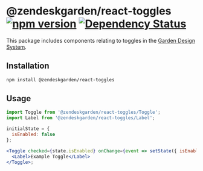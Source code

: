 # @zendeskgarden/react-toggles [![npm version](https://img.shields.io/npm/v/@zendeskgarden/react-toggles.svg?style=flat-square)](https://www.npmjs.com/package/@zendeskgarden/react-toggles) [![Dependency Status](https://img.shields.io/david/zendeskgarden/react-components.svg?path=packages/toggles&style=flat-square)](https://david-dm.org/zendeskgarden/react-components?path=packages/toggles) <!-- markdownlint-disable -->

<!-- markdownlint-enable -->

This package includes components relating to toggles in the
[Garden Design System](http://zendeskgarden.github.io/).

## Installation

```sh
npm install @zendeskgarden/react-toggles
```

## Usage

```jsx static
import Toggle from '@zendeskgarden/react-toggles/Toggle';
import Label from '@zendeskgarden/react-toggles/Label';

initialState = {
  isEnabled: false
};

<Toggle checked={state.isEnabled} onChange={event => setState({ isEnabled: event.target.checked })}>
  <Label>Example Toggle</Label>
</Toggle>;
```
